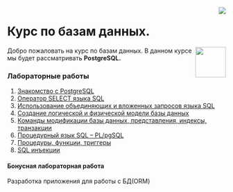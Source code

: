 <img src="../Tech/images/database.png" align='right'>

# Курс по базам данных.

<img src="https://cdn.jsdelivr.net/gh/devicons/devicon/icons/postgresql/postgresql-original-wordmark.svg" height='70' align='right'/>

Добро пожаловать на курс по базам данных. В данном курсе мы будет рассматривать **PostgreSQL.**


          

### Лабораторные работы
1. [Знакомство с PostgreSQL]()
2. [Оператор SELECT языка SQL]()
3. [Использование объединяющих и вложенных запросов языка SQL]()
4. [Создание логической и физической модели базы данных]()
5. [Команды модификации базы данных, представления, индексы, транзакции]() 
6. [Процедурный язык SQL – PL/pgSQL]()
7. [Процедуры, функции, триггеры]()
8. [SQL инъекции]() 

#### Бонусная лабораторная работа

Разработка приложения для работы с БД(ORM)